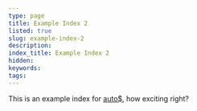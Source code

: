 ```yaml
---
type: page
title: Example Index 2
listed: true
slug: example-index-2
description: 
index_title: Example Index 2
hidden: 
keywords: 
tags: 
---
```



This is an example index for [auto$](/support-center/index-list), how exciting right?

